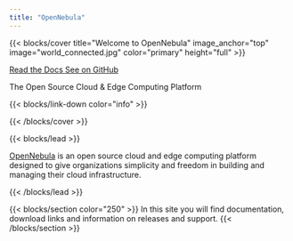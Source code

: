 ```yaml
---
title: "OpenNebula"
---
```


{{< blocks/cover title="Welcome to OpenNebula" image_anchor="top" image="world_connected.jpg" color="primary" height="full" >}}

<a class="btn btn-lg btn-primary me-3 mb-4" href="/docs/">
  Read the Docs <i class="fas fa-arrow-alt-circle-right ms-2"></i>
</a>
<a class="btn btn-lg btn-secondary me-3 mb-4" href="https://github.com/OpenNebula">
  See on GitHub <i class="fab fa-github ms-2 "></i>
</a>
<p class="lead mt-5">The Open Source Cloud & Edge Computing Platform</p>
{{< blocks/link-down color="info" >}}

{{< /blocks/cover >}}

{{< blocks/lead >}}
<p> <a href="https://opennebula.io">OpenNebula</a> is an open source cloud and edge computing platform designed to give organizations simplicity and freedom in building and managing their cloud infrastructure.</p>
{{< /blocks/lead >}}

{{< blocks/section color="250" >}}
In this site you will find documentation, download links and information on releases and support.
{{< /blocks/section >}}


